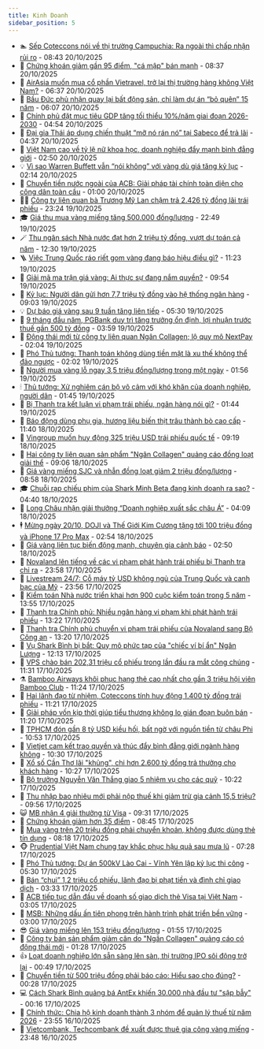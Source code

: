 ```yaml
---
title: Kinh Doanh
sidebar_position: 5
---
```


<!-- dantri-kinh-doanh:START -->
- 🏊 [Sếp Coteccons nói về thị trường Campuchia: Ra ngoài thì chấp nhận rủi ro](https://dantri.com.vn/kinh-doanh/sep-coteccons-noi-ve-thi-truong-campuchia-ra-ngoai-thi-chap-nhan-rui-ro-20251020134456283.htm) - 08:43 20/10/2025
- 🦆 [Chứng khoán giảm gần 95 điểm, &quot;cá mập&quot; bán mạnh](https://dantri.com.vn/kinh-doanh/chung-khoan-giam-gan-95-diem-ca-map-ban-manh-20251020144957761.htm) - 08:37 20/10/2025
- 🦄 [AirAsia muốn mua cổ phần Vietravel, trở lại thị trường hàng không Việt Nam?](https://dantri.com.vn/kinh-doanh/airasia-muon-mua-co-phan-vietravel-tro-lai-thi-truong-hang-khong-viet-nam-20251020113102984.htm) - 06:37 20/10/2025
- 🌝 [Bầu Đức phủ nhận quay lại bất động sản, chỉ làm dự án “bỏ quên” 15 năm](https://dantri.com.vn/kinh-doanh/bau-duc-phu-nhan-quay-lai-bat-dong-san-chi-lam-du-an-bo-quen-15-nam-20251020114145838.htm) - 06:07 20/10/2025
- 💃 [Chính phủ đặt mục tiêu GDP tăng tối thiểu 10%/năm giai đoạn 2026-2030](https://dantri.com.vn/kinh-doanh/chinh-phu-dat-muc-tieu-gdp-tang-toi-thieu-10nam-giai-doan-2026-2030-20251020110851258.htm) - 04:54 20/10/2025
- 🦏 [Đại gia Thái áp dụng chiến thuật “mỡ nó rán nó” tại Sabeco để trả lãi](https://dantri.com.vn/kinh-doanh/dai-gia-thai-ap-dung-chien-thuat-mo-no-ran-no-tai-sabeco-de-tra-lai-20251020101308224.htm) - 04:37 20/10/2025
- 🦩 [Việt Nam cao về tỷ lệ nữ khoa học, doanh nghiệp đẩy mạnh bình đẳng giới](https://dantri.com.vn/kinh-doanh/viet-nam-cao-ve-ty-le-nu-khoa-hoc-doanh-nghiep-day-manh-binh-dang-gioi-20251018151538434.htm) - 02:50 20/10/2025
- 💡 [Vì sao Warren Buffett vẫn “nói không” với vàng dù giá tăng kỷ lục](https://dantri.com.vn/kinh-doanh/vi-sao-warren-buffett-van-noi-khong-voi-vang-du-gia-tang-ky-luc-20251019121357403.htm) - 02:14 20/10/2025
- 🌊 [Chuyển tiền nước ngoài của ACB: Giải pháp tài chính toàn diện cho công dân toàn cầu](https://dantri.com.vn/kinh-doanh/chuyen-tien-nuoc-ngoai-cua-acb-giai-phap-tai-chinh-toan-dien-cho-cong-dan-toan-cau-20251017092625112.htm) - 01:00 20/10/2025
- 🧑‍💻 [Công ty liên quan bà Trương Mỹ Lan chậm trả 2.426 tỷ đồng lãi trái phiếu](https://dantri.com.vn/kinh-doanh/cong-ty-lien-quan-ba-truong-my-lan-cham-tra-2426-ty-dong-lai-trai-phieu-20251019153012463.htm) - 23:24 19/10/2025
- 🎓 [Giá thu mua vàng miếng tăng 500.000 đồng/lượng](https://dantri.com.vn/kinh-doanh/gia-thu-mua-vang-mieng-tang-500000-dongluong-20251020010336640.htm) - 22:49 19/10/2025
- 🪄 [Thu ngân sách Nhà nước đạt hơn 2 triệu tỷ đồng, vượt dự toán cả năm](https://dantri.com.vn/kinh-doanh/thu-ngan-sach-nha-nuoc-dat-hon-2-trieu-ty-dong-vuot-du-toan-ca-nam-20251019185054629.htm) - 12:30 19/10/2025
- 🪜 [Việc Trung Quốc ráo riết gom vàng đang báo hiệu điều gì?](https://dantri.com.vn/kinh-doanh/viec-trung-quoc-rao-riet-gom-vang-dang-bao-hieu-dieu-gi-20251019002952035.htm) - 11:23 19/10/2025
- 🦄 [Giải mã ma trận giá vàng: Ai thực sự đang nắm quyền?](https://dantri.com.vn/kinh-doanh/giai-ma-ma-tran-gia-vang-ai-thuc-su-dang-nam-quyen-20251019085244663.htm) - 09:54 19/10/2025
- 💯 [Kỷ lục: Người dân gửi hơn 7,7 triệu tỷ đồng vào hệ thống ngân hàng](https://dantri.com.vn/kinh-doanh/ky-luc-nguoi-dan-gui-hon-77-trieu-ty-dong-vao-he-thong-ngan-hang-20251019150434759.htm) - 09:03 19/10/2025
- 💡 [Dự báo giá vàng sau 9 tuần tăng liên tiếp](https://dantri.com.vn/kinh-doanh/du-bao-gia-vang-sau-9-tuan-tang-lien-tiep-20251019102931677.htm) - 05:30 19/10/2025
- 🧰 [9 tháng đầu năm, PGBank duy trì tăng trưởng ổn định, lợi nhuận trước thuế gần 500 tỷ đồng](https://dantri.com.vn/kinh-doanh/9-thang-dau-nam-pgbank-duy-tri-tang-truong-on-dinh-loi-nhuan-truoc-thue-gan-500-ty-dong-20251019105059479.htm) - 03:59 19/10/2025
- 🎊 [Động thái mới từ công ty liên quan Ngân Collagen; lộ quy mô NextPay](https://dantri.com.vn/kinh-doanh/dong-thai-moi-tu-cong-ty-lien-quan-ngan-collagen-lo-quy-mo-nextpay-20251019004301255.htm) - 02:04 19/10/2025
- 🔭 [Phó Thủ tướng: Thanh toán không dùng tiền mặt là xu thế không thể đảo ngược](https://dantri.com.vn/kinh-doanh/pho-thu-tuong-thanh-toan-khong-dung-tien-mat-la-xu-the-khong-the-dao-nguoc-20251018203450240.htm) - 02:02 19/10/2025
- 💼 [Người mua vàng lỗ ngay 3,5 triệu đồng/lượng trong một ngày](https://dantri.com.vn/kinh-doanh/nguoi-mua-vang-lo-ngay-35-trieu-dongluong-trong-mot-ngay-20251019001727898.htm) - 01:56 19/10/2025
- 🕯 [Thủ tướng: Xử nghiêm cán bộ vô cảm với khó khăn của doanh nghiệp, người dân](https://dantri.com.vn/kinh-doanh/thu-tuong-xu-nghiem-can-bo-vo-cam-voi-kho-khan-cua-doanh-nghiep-nguoi-dan-20251018224900503.htm) - 01:45 19/10/2025
- 🫣 [Bị Thanh tra kết luận vi phạm trái phiếu, ngân hàng nói gì?](https://dantri.com.vn/kinh-doanh/bi-thanh-tra-ket-luan-vi-pham-trai-phieu-ngan-hang-noi-gi-20251018105322083.htm) - 01:44 19/10/2025
- 🤠 [Báo động dùng phụ gia, hương liệu biến thịt trâu thành bò cao cấp](https://dantri.com.vn/kinh-doanh/bao-dong-dung-phu-gia-huong-lieu-bien-thit-trau-thanh-bo-cao-cap-20251018181701428.htm) - 11:40 18/10/2025
- 🌈 [Vingroup muốn huy động 325 triệu USD trái phiếu quốc tế](https://dantri.com.vn/kinh-doanh/vingroup-muon-huy-dong-325-trieu-usd-trai-phieu-quoc-te-20251018143404621.htm) - 09:19 18/10/2025
- 🦅 [Hai công ty liên quan sản phẩm &quot;Ngân Collagen&quot; quảng cáo đồng loạt giải thể](https://dantri.com.vn/kinh-doanh/hai-cong-ty-lien-quan-san-pham-ngan-collagen-quang-cao-dong-loat-giai-the-20251018150948418.htm) - 09:06 18/10/2025
- 🌁 [Giá vàng miếng SJC và nhẫn đồng loạt giảm 2 triệu đồng/lượng](https://dantri.com.vn/kinh-doanh/gia-vang-mieng-sjc-va-nhan-dong-loat-giam-2-trieu-dongluong-20251018140534733.htm) - 08:58 18/10/2025
- 🎓 [Chuỗi rạp chiếu phim của Shark Minh Beta đang kinh doanh ra sao?](https://dantri.com.vn/kinh-doanh/chuoi-rap-chieu-phim-cua-shark-minh-beta-dang-kinh-doanh-ra-sao-20251018103625586.htm) - 04:40 18/10/2025
- 📝 [Long Châu nhận giải thưởng “Doanh nghiệp xuất sắc châu Á”](https://dantri.com.vn/kinh-doanh/long-chau-nhan-giai-thuong-doanh-nghiep-xuat-sac-chau-a-20251018110051540.htm) - 04:09 18/10/2025
- 🕴 [Mừng ngày 20/10, DOJI và Thế Giới Kim Cương tặng tới 100 triệu đồng và iPhone 17 Pro Max](https://dantri.com.vn/kinh-doanh/mung-ngay-2010-doji-va-the-gioi-kim-cuong-tang-toi-100-trieu-dong-va-iphone-17-pro-max-20251018094945390.htm) - 02:54 18/10/2025
- 🧰 [Giá vàng liên tục biến động mạnh, chuyên gia cảnh báo](https://dantri.com.vn/kinh-doanh/gia-vang-lien-tuc-bien-dong-manh-chuyen-gia-canh-bao-20251018001849845.htm) - 02:50 18/10/2025
- 🤖 [Novaland lên tiếng về các vi phạm phát hành trái phiếu bị Thanh tra chỉ ra](https://dantri.com.vn/kinh-doanh/novaland-len-tieng-ve-cac-vi-pham-phat-hanh-trai-phieu-bi-thanh-tra-chi-ra-20251018061625725.htm) - 23:58 17/10/2025
- 🤠 [Livestream 24/7: Cỗ máy tỷ USD không ngủ của Trung Quốc và canh bạc của Mỹ](https://dantri.com.vn/kinh-doanh/livestream-247-co-may-ty-usd-khong-ngu-cua-trung-quoc-va-canh-bac-cua-my-20251017110741867.htm) - 23:56 17/10/2025
- 🌮 [Kiểm toán Nhà nước triển khai hơn 900 cuộc kiểm toán trong 5 năm](https://dantri.com.vn/kinh-doanh/kiem-toan-nha-nuoc-trien-khai-hon-900-cuoc-kiem-toan-trong-5-nam-20251017142921100.htm) - 13:55 17/10/2025
- 🦄 [Thanh tra Chính phủ: Nhiều ngân hàng vi phạm khi phát hành trái phiếu](https://dantri.com.vn/kinh-doanh/thanh-tra-chinh-phu-nhieu-ngan-hang-vi-pham-khi-phat-hanh-trai-phieu-20251017181944330.htm) - 13:22 17/10/2025
- 👺 [Thanh tra Chính phủ chuyển vi phạm trái phiếu của Novaland sang Bộ Công an](https://dantri.com.vn/kinh-doanh/thanh-tra-chinh-phu-chuyen-vi-pham-trai-phieu-cua-novaland-sang-bo-cong-an-20251017183707166.htm) - 13:20 17/10/2025
- 🤗 [Vụ Shark Bình bị bắt: Quy mô phức tạp của &quot;chiếc ví bí ẩn&quot; Ngân Lượng](https://dantri.com.vn/kinh-doanh/vu-shark-binh-bi-bat-quy-mo-phuc-tap-cua-chiec-vi-bi-an-ngan-luong-20251017190218691.htm) - 12:13 17/10/2025
- 💪 [VPS chào bán 202,31 triệu cổ phiếu trong lần đầu ra mắt công chúng](https://dantri.com.vn/kinh-doanh/vps-chao-ban-20231-trieu-co-phieu-trong-lan-dau-ra-mat-cong-chung-20251017183015420.htm) - 11:31 17/10/2025
- ⚗️ [Bamboo Airways khôi phục hạng thẻ cao nhất cho gần 3 triệu hội viên Bamboo Club](https://dantri.com.vn/kinh-doanh/bamboo-airways-khoi-phuc-hang-the-cao-nhat-cho-gan-3-trieu-hoi-vien-bamboo-club-20251017182022440.htm) - 11:24 17/10/2025
- 🧠 [Hai lãnh đạo từ nhiệm, Coteccons tính huy động 1.400 tỷ đồng trái phiếu](https://dantri.com.vn/kinh-doanh/hai-lanh-dao-tu-nhiem-coteccons-tinh-huy-dong-1400-ty-dong-trai-phieu-20251017175523720.htm) - 11:21 17/10/2025
- 🗽 [Giải pháp vốn kịp thời giúp tiểu thương không lo gián đoạn buôn bán](https://dantri.com.vn/kinh-doanh/giai-phap-von-kip-thoi-giup-tieu-thuong-khong-lo-gian-doan-buon-ban-20251017181226264.htm) - 11:20 17/10/2025
- 🫣 [TPHCM đón gần 8 tỷ USD kiều hối, bất ngờ với nguồn tiền từ châu Phi](https://dantri.com.vn/kinh-doanh/tphcm-don-gan-8-ty-usd-kieu-hoi-bat-ngo-voi-nguon-tien-tu-chau-phi-20251017171954812.htm) - 10:53 17/10/2025
- 🫣 [Vietjet cam kết trao quyền và thúc đẩy bình đẳng giới ngành hàng không](https://dantri.com.vn/kinh-doanh/vietjet-cam-ket-trao-quyen-va-thuc-day-binh-dang-gioi-nganh-hang-khong-20251017165710591.htm) - 10:30 17/10/2025
- 🫣 [Xổ số Cần Thơ lãi &quot;khủng&quot;, chi hơn 2.600 tỷ đồng trả thưởng cho khách hàng](https://dantri.com.vn/kinh-doanh/xo-so-can-tho-lai-khung-chi-hon-2600-ty-dong-tra-thuong-cho-khach-hang-20251017162702399.htm) - 10:27 17/10/2025
- 💂 [Bộ trưởng Nguyễn Văn Thắng giao 5 nhiệm vụ cho các quỹ](https://dantri.com.vn/kinh-doanh/bo-truong-nguyen-van-thang-giao-5-nhiem-vu-cho-cac-quy-20251017171325052.htm) - 10:22 17/10/2025
- 💫 [Thu nhập bao nhiêu mới phải nộp thuế khi giảm trừ gia cảnh 15,5 triệu?](https://dantri.com.vn/kinh-doanh/thu-nhap-bao-nhieu-moi-phai-nop-thue-khi-giam-tru-gia-canh-155-trieu-20251017163636648.htm) - 09:56 17/10/2025
- 😺 [MB nhận 4 giải thưởng từ Visa](https://dantri.com.vn/kinh-doanh/mb-nhan-4-giai-thuong-tu-visa-20251017162650697.htm) - 09:31 17/10/2025
- 🦆 [Chứng khoán giảm hơn 35 điểm](https://dantri.com.vn/kinh-doanh/chung-khoan-giam-hon-35-diem-20251017152833758.htm) - 08:45 17/10/2025
- 👀 [Mua vàng trên 20 triệu đồng phải chuyển khoản, không được dùng thẻ tín dụng](https://dantri.com.vn/kinh-doanh/mua-vang-tren-20-trieu-dong-phai-chuyen-khoan-khong-duoc-dung-the-tin-dung-20251017150444541.htm) - 08:18 17/10/2025
- 🐵 [Prudential Việt Nam chung tay khắc phục hậu quả sau mưa lũ](https://dantri.com.vn/kinh-doanh/prudential-viet-nam-chung-tay-khac-phuc-hau-qua-sau-mua-lu-20251017141604460.htm) - 07:28 17/10/2025
- 🤖 [Phó Thủ tướng: Dự án 500kV Lào Cai - Vĩnh Yên lập kỷ lục thi công](https://dantri.com.vn/kinh-doanh/pho-thu-tuong-du-an-500kv-lao-cai-vinh-yen-lap-ky-luc-thi-cong-20251017115359817.htm) - 05:30 17/10/2025
- 💂 [Bán “chui” 1,2 triệu cổ phiếu, lãnh đạo bị phạt tiền và đình chỉ giao dịch](https://dantri.com.vn/kinh-doanh/ban-chui-12-trieu-co-phieu-lanh-dao-bi-phat-tien-va-dinh-chi-giao-dich-20251017094444738.htm) - 03:33 17/10/2025
- 🦆 [ACB tiếp tục dẫn đầu về doanh số giao dịch thẻ Visa tại Việt Nam](https://dantri.com.vn/kinh-doanh/acb-tiep-tuc-dan-dau-ve-doanh-so-giao-dich-the-visa-tai-viet-nam-20251017095930963.htm) - 03:05 17/10/2025
- 🦅 [MSB: Những dấu ấn tiên phong trên hành trình phát triển bền vững](https://dantri.com.vn/kinh-doanh/msb-nhung-dau-an-tien-phong-tren-hanh-trinh-phat-trien-ben-vung-20251016175840706.htm) - 03:00 17/10/2025
- 😎 [Giá vàng miếng lên 153 triệu đồng/lượng](https://dantri.com.vn/kinh-doanh/gia-vang-mieng-len-153-trieu-dongluong-20251017020140373.htm) - 01:55 17/10/2025
- 🐎 [Công ty bán sản phẩm giảm cân do &quot;Ngân Collagen&quot; quảng cáo có động thái mới](https://dantri.com.vn/kinh-doanh/cong-ty-ban-san-pham-giam-can-do-ngan-collagen-quang-cao-co-dong-thai-moi-20251017011949418.htm) - 01:28 17/10/2025
- 👍 [Loạt doanh nghiệp lớn sẵn sàng lên sàn, thị trường IPO sôi động trở lại](https://dantri.com.vn/kinh-doanh/loat-doanh-nghiep-lon-san-sang-len-san-thi-truong-ipo-soi-dong-tro-lai-20251016211013082.htm) - 00:49 17/10/2025
- 🦒 [Chuyển tiền từ 500 triệu đồng phải báo cáo: Hiểu sao cho đúng?](https://dantri.com.vn/kinh-doanh/chuyen-tien-tu-500-trieu-dong-phai-bao-cao-hieu-sao-cho-dung-20251016181313235.htm) - 00:28 17/10/2025
- 💻 [Cách Shark Bình quảng bá AntEx khiến 30.000 nhà đầu tư &quot;sập bẫy&quot;](https://dantri.com.vn/kinh-doanh/cach-shark-binh-quang-ba-antex-khien-30000-nha-dau-tu-sap-bay-20251016190152782.htm) - 00:16 17/10/2025
- 👺 [Chính thức: Chia hộ kinh doanh thành 3 nhóm để quản lý thuế từ năm 2026](https://dantri.com.vn/kinh-doanh/chinh-thuc-chia-ho-kinh-doanh-thanh-3-nhom-de-quan-ly-thue-tu-nam-2026-20251017013754023.htm) - 23:55 16/10/2025
- 🧐 [Vietcombank, Techcombank đề xuất được thuê gia công vàng miếng](https://dantri.com.vn/kinh-doanh/vietcombank-techcombank-de-xuat-duoc-thue-gia-cong-vang-mieng-20251017014623393.htm) - 23:48 16/10/2025<!-- dantri-kinh-doanh:END -->
